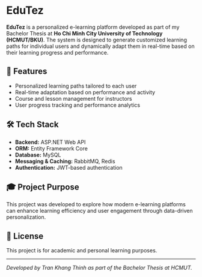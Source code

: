 # EduTez

**EduTez** is a personalized e-learning platform developed as part of my Bachelor Thesis at **Ho Chi Minh City University of Technology (HCMUT/BKU)**. The system is designed to generate customized learning paths for individual users and dynamically adapt them in real-time based on their learning progress and performance.

## 🚀 Features

- Personalized learning paths tailored to each user
- Real-time adaptation based on performance and activity
- Course and lesson management for instructors
- User progress tracking and performance analytics

## 🛠️ Tech Stack

- **Backend:** ASP.NET Web API
- **ORM:** Entity Framework Core
- **Database:** MySQL
- **Messaging & Caching:** RabbitMQ, Redis
- **Authentication:** JWT-based authentication

## 🎓 Project Purpose

This project was developed to explore how modern e-learning platforms can enhance learning efficiency and user engagement through data-driven personalization.

## 📄 License

This project is for academic and personal learning purposes.

---

_Developed by Tran Khang Thinh as part of the Bachelor Thesis at HCMUT._
